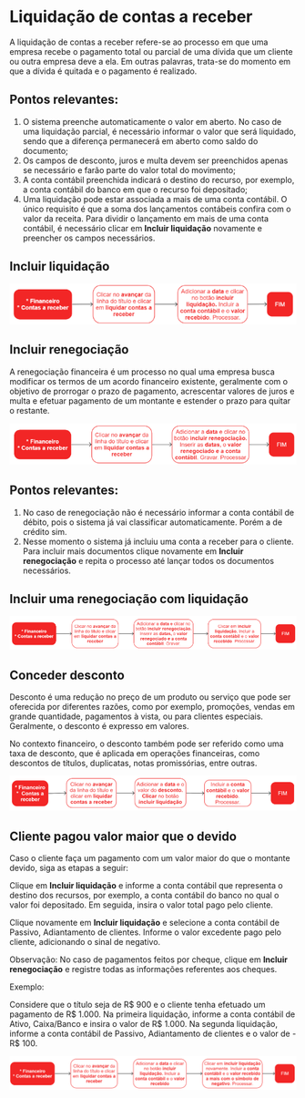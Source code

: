 # Liquidação de contas a receber

A liquidação de contas a receber refere-se ao processo em que uma empresa recebe o pagamento total ou parcial de uma dívida que um cliente ou outra empresa deve a ela. Em outras palavras, trata-se do momento em que a dívida é quitada e o pagamento é realizado.

## Pontos relevantes:

1. O sistema preenche automaticamente o valor em aberto. No caso de uma liquidação parcial, é necessário informar o valor que será liquidado, sendo que a diferença permanecerá em aberto como saldo do documento;
1. Os campos de desconto, juros e multa devem ser preenchidos apenas se necessário e farão parte do valor total do movimento;
1. A conta contábil preenchida indicará o destino do recurso, por exemplo, a conta contábil do banco em que o recurso foi depositado;
1. Uma liquidação pode estar associada a mais de uma conta contábil. O único requisito é que a soma dos lançamentos contábeis confira com o valor da receita. Para dividir o lançamento em mais de uma conta contábil, é necessário clicar em **Incluir liquidação** novamente e preencher os campos necessários.

## Incluir liquidação

![Incluir liquidação](receivableOpSettle.png)

## Incluir renegociação 

A renegociação financeira é um processo no qual uma empresa busca modificar os termos de um acordo financeiro existente, geralmente com o objetivo de prorrogar o prazo de pagamento, acrescentar valores de juros e multa e efetuar pagamento de um montante e estender o prazo para quitar o restante.

![Incluir renegociação](receivableOpSettle1.png)

## Pontos relevantes:

1. No caso de renegociação não é necessário informar a conta contábil de débito, pois o sistema já vai classificar automaticamente. Porém a de crédito sim.
1. Nesse momento o sistema já incluiu uma conta a receber para o cliente. Para incluir mais documentos clique novamente em **Incluir renegociação** e repita o processo até lançar todos os documentos necessários.

## Incluir uma renegociação com liquidação

![Renegociação e Liquidação](receivableOpSettle2.png)

## Conceder desconto

Desconto é uma redução no preço de um produto ou serviço que pode ser oferecida por diferentes razões, como por exemplo, promoções, vendas em grande quantidade, pagamentos à vista, ou para clientes especiais. Geralmente, o desconto é expresso em valores.

No contexto financeiro, o desconto também pode ser referido como uma taxa de desconto, que é aplicada em operações financeiras, como descontos de títulos, duplicatas, notas promissórias, entre outras.

![Conceder desconto](receivableOpSettle4.png)

## Cliente pagou valor maior que o devido

Caso o cliente faça um pagamento com um valor maior do que o montante devido, siga as etapas a seguir:

Clique em **Incluir liquidação** e informe a conta contábil que representa o destino dos recursos, por exemplo, a conta contábil do banco no qual o valor foi depositado. Em seguida, insira o valor total pago pelo cliente.

Clique novamente em **Incluir liquidação** e selecione a conta contábil de Passivo, Adiantamento de clientes. Informe o valor excedente pago pelo cliente, adicionando o sinal de negativo.

Observação: No caso de pagamentos feitos por cheque, clique em **Incluir renegociação** e registre todas as informações referentes aos cheques.

Exemplo:

Considere que o título seja de R$ 900 e o cliente tenha efetuado um pagamento de R$ 1.000.
Na primeira liquidação, informe a conta contábil de Ativo, Caixa/Banco e insira o valor de R$ 1.000.
Na segunda liquidação, informe a conta contábil de Passivo, Adiantamento de clientes e o valor de -R$ 100.

![Valor pago a maior](receivableOpSettle5.png)